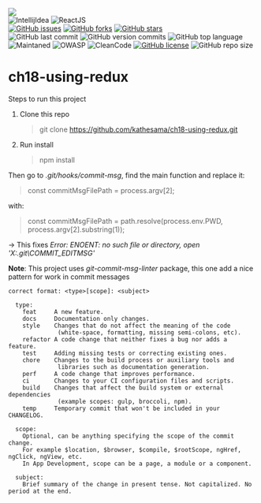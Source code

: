<link rel="stylesheet" href="https://use.fontawesome.com/releases/v5.15.2/css/all.css" integrity="sha384-vSIIfh2YWi9wW0r9iZe7RJPrKwp6bG+s9QZMoITbCckVJqGCCRhc+ccxNcdpHuYu" crossorigin="anonymous">

[<img src="https://img.shields.io/badge/Linkedin-kathesama-blue?style=for-the-badge&logo=linkedin">](https://www.linkedin.com/in/kathesama)
<br>
![IntellijIdea](https://img.shields.io/badge/Made%20for-IntellijIdea-1f425f.svg?style=for-the-badge)
![ReactJS](https://img.shields.io/badge/-ReactJS-blue?logo=react&logoColor=white&style=for-the-badge)
<br>
[![GitHub issues](https://img.shields.io/github/issues/kathesama/ch18-using-redux?style=plastic)](https://github.com/kathesama/ch18-using-redux/issues)
[![GitHub forks](https://img.shields.io/github/forks/kathesama/ch18-using-redux?style=plastic)](https://github.com/kathesama/ch18-using-redux/network)
[![GitHub stars](https://img.shields.io/github/stars/kathesama/ch18-using-redux?style=plastic)](https://github.com/kathesama/ch18-using-redux/stargazers)
<br>
![GitHub last commit](https://img.shields.io/github/last-commit/kathesama/ch18-using-redux?color=red&style=plastic)
![GitHub version commits](https://img.shields.io/github/commits-since/kathesama/ch18-using-redux/V2.0.0.svg?color=yellow&style=plastic)
![GitHub top language](https://img.shields.io/github/languages/top/kathesama/ch18-using-redux?style=plastic)
<br>
![Maintaned](https://img.shields.io/badge/Maintained%3F-yes-green.svg?style=plastic)
![OWASP](https://img.shields.io/badge/OWASP%3F-yes-green.svg?style=plastic)
![CleanCode](https://img.shields.io/badge/CleanCode%3F-yes-green.svg?style=plastic)
[![GitHub license](https://img.shields.io/github/license/kathesama/ch18-using-redux?style=plastic)](https://github.com/kathesama/ch18-using-redux/blob/main/LICENSE)
![GitHub repo size](https://img.shields.io/github/repo-size/kathesama/ch18-using-redux?style=plastic)
<br>

# ch18-using-redux

Steps to run this project

1. Clone this repo
   > git clone https://github.com/kathesama/ch18-using-redux.git
2. Run install
   > npm install

Then go to _.git/hooks/commit-msg_, find the main function and replace it:

> const commitMsgFilePath = process.argv[2];

with:

> const commitMsgFilePath = path.resolve(process.env.PWD, process.argv[2].substring(1));

-> This fixes _Error: ENOENT: no such file or directory, open 'X:\.git\COMMIT_EDITMSG'_

**Note**: This project uses _git-commit-msg-linter_ package, this one add a nice pattern for work in commit messages<br>

```
correct format: <type>[scope]: <subject>

  type:
    feat     A new feature.
    docs     Documentation only changes.
    style    Changes that do not affect the meaning of the code
              (white-space, formatting, missing semi-colons, etc).
    refactor A code change that neither fixes a bug nor adds a feature.
    test     Adding missing tests or correcting existing ones.
    chore    Changes to the build process or auxiliary tools and
              libraries such as documentation generation.
    perf     A code change that improves performance.
    ci       Changes to your CI configuration files and scripts.
    build    Changes that affect the build system or external dependencies
              (example scopes: gulp, broccoli, npm).
    temp     Temporary commit that won't be included in your CHANGELOG.

  scope:
    Optional, can be anything specifying the scope of the commit change.
    For example $location, $browser, $compile, $rootScope, ngHref, ngClick, ngView, etc.
    In App Development, scope can be a page, a module or a component.

  subject:
    Brief summary of the change in present tense. Not capitalized. No period at the end.
```
